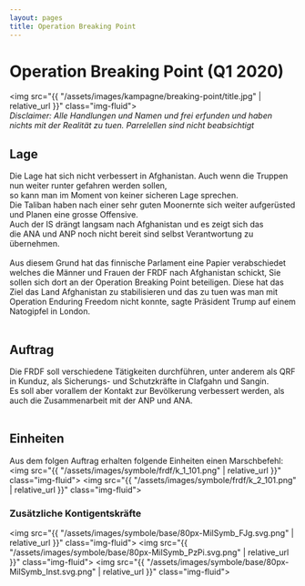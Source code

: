 ```yaml
---
layout: pages
title: Operation Breaking Point
---
```

# Operation Breaking Point (Q1 2020)

<img src="{{ "/assets/images/kampagne/breaking-point/title.jpg" | relative_url }}" class="img-fluid">
<br>
*Disclaimer: Alle Handlungen und Namen und frei erfunden und haben nichts mit der Realität zu tuen. Parrelellen sind nicht beabsichtigt*
<br>
## Lage
Die Lage hat sich nicht verbessert in Afghanistan. Auch wenn die Truppen nun weiter runter gefahren werden sollen,<br> so kann man im Moment von keiner sicheren Lage sprechen.    
Die Taliban haben nach einer sehr guten Moonernte sich weiter aufgerüsted und Planen eine grosse Offensive.<br> Auch der IS drängt langsam nach Afghanistan und es zeigt sich das   
die ANA und ANP noch nicht bereit sind selbst Verantwortung zu übernehmen.  
<br>
Aus diesem Grund hat das finnische Parlament eine Papier verabschiedet welches die Männer und Frauen der FRDF nach Afghanistan schickt, Sie sollen sich dort an der Operation Breaking Point beteiligen.
Diese hat das Ziel das Land Afghanistan zu stabilisieren und das zu tuen was man mit Operation Enduring Freedom nicht konnte, sagte Präsident Trump auf einem Natogipfel in London.
<br>
<br>

## Auftrag
Die FRDF soll verschiedene Tätigkeiten durchführen, unter anderem als QRF in Kunduz, als Sicherungs- und Schutzkräfte in Clafgahn und Sangin.<br>
Es soll aber vorallem der Kontakt zur Bevölkerung verbessert werden, als auch die Zusammenarbeit mit der ANP und ANA.
<br>
<br>

## Einheiten
Aus dem folgen Auftrag erhalten folgende Einheiten einen Marschbefehl:
<br>
<img src="{{ "/assets/images/symbole/frdf/k_1_101.png" | relative_url }}" class="img-fluid">
<img src="{{ "/assets/images/symbole/frdf/k_2_101.png" | relative_url }}" class="img-fluid">
<br>
### Zusätzliche Kontigentskräfte
<img src="{{ "/assets/images/symbole/base/80px-MilSymb_FJg.svg.png" | relative_url }}" class="img-fluid">
<img src="{{ "/assets/images/symbole/base/80px-MilSymb_PzPi.svg.png" | relative_url }}" class="img-fluid">
<img src="{{ "/assets/images/symbole/base/80px-MilSymb_Inst.svg.png" | relative_url }}" class="img-fluid">
<br>
<br>